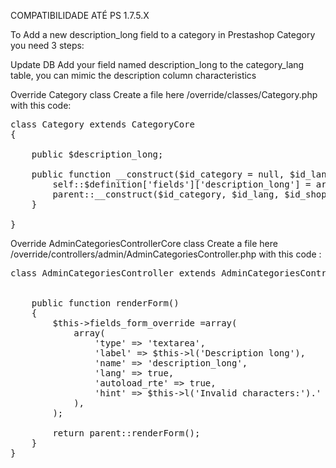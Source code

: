 COMPATIBILIDADE ATÉ PS 1.7.5.X

To Add a new description_long field to a category in Prestashop Category you need 3 steps:

Update DB
Add your field named description_long to the category_lang table, you can mimic the description column characteristics

Override Category class
Create a file here /override/classes/Category.php with this code:

<pre>
class Category extends CategoryCore
{

    public $description_long;

    public function __construct($id_category = null, $id_lang = null, $id_shop = null){
        self::$definition['fields']['description_long'] = array('type' => self::TYPE_HTML, 'lang' => true);
        parent::__construct($id_category, $id_lang, $id_shop);
    }

}
</pre>

Override AdminCategoriesControllerCore class
Create a file here /override/controllers/admin/AdminCategoriesController.php with this code :

<pre>
class AdminCategoriesController extends AdminCategoriesControllerCore{


    public function renderForm()
    {
        $this->fields_form_override =array(
            array(
                'type' => 'textarea',
                'label' => $this->l('Description long'),
                'name' => 'description_long',
                'lang' => true,
                'autoload_rte' => true,
                'hint' => $this->l('Invalid characters:').' <>;=#{}',
            ),
        );

        return parent::renderForm();
    }
}
</pre>
